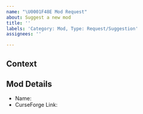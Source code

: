 ```yaml
---
name: "\U0001F48E Mod Request"
about: Suggest a new mod
title: ''
labels: 'Category: Mod, Type: Request/Suggestion'
assignees: ''

---
```


<!--🌟🌟🌟🌟🌟🌟🌟🌟🌟🌟🌟🌟🌟🌟🌟🌟🌟🌟🌟🌟🌟🌟🌟🌟🌟🌟🌟🌟🌟🌟🌟

Thank you for submitting a mod request! Please ensure that you fill in all the required information needed as specified by the template below. Enter text following any "<!-- ✍️\-\-\>" in the template below.

🌟🌟🌟🌟🌟🌟🌟🌟🌟🌟🌟🌟🌟🌟🌟🌟🌟🌟🌟🌟🌟🌟🌟🌟🌟🌟🌟🌟🌟🌟🌟🌟🌟-->

## Context
<!-- 📝 I would like to recommend that a "mod" should be added to the pack because x,y,z. -->
<!-- ✍️-->

## Mod Details
* Name:<!-- ✍️-->
* CurseForge Link:<!-- ✍️-->
